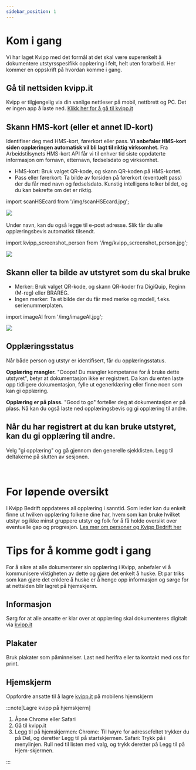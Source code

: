 ```yaml
---
sidebar_position: 1
---
```

# Kom i gang

Vi har laget Kvipp med det formål at det skal være superenkelt å dokumentere utstyrsspesifikk opplæring i felt, helt uten forarbeid. Her kommer en oppskrift på hvordan komme i gang.

## Gå til nettsiden kvipp.it
Kvipp er tilgjengelig via din vanlige nettleser på mobil, nettbrett og PC. Det er ingen app å laste ned. [Klikk her for å gå til kvipp.it](https://kvipp.it)

## Skann HMS-kort (eller et annet ID-kort)
Identifiser deg med HMS-kort, førerkort eller pass. **Vi anbefaler HMS-kort siden opplæringen automatisk vil bli lagt til riktig virksomhet.** Fra Arbeidstilsynets HMS-kort API får vi til enhver tid siste oppdaterte informasjon om fornavn, etternavn, fødselsdato og virksomhet.

+ HMS-kort: Bruk valget QR-kode, og skann QR-koden på HMS-kortet.
+ Pass eller førerkort: Ta bilde av forsiden på førerkort (eventuelt pass) der du får med navn og fødselsdato. Kunstig intelligens tolker bildet, og du kan bekrefte om det er riktig.

import scanHSEcard from '/img/scanHSEcard.jpg';

<img src={scanHSEcard} style={{width:200}} />

<br/>
<br/>
Under navn, kan du også legge til e-post adresse. Slik får du alle opplæringsbevis automatisk tilsendt.

import kvipp_screenshot_person from '/img/kvipp_screenshot_person.jpg';

<img src={kvipp_screenshot_person} style={{width:200}} />

<br/>

## Skann eller ta bilde av utstyret som du skal bruke
+ Merker: Bruk valget QR-kode, og skann QR-koder fra DigiQuip, Reginn (M-reg) eller BRAREG.
+ Ingen merker: Ta et bilde der du får med merke og modell, f.eks. serienummerplaten.

import imageAI from '/img/imageAI.jpg';

<img src={imageAI} style={{width:200}} />

## Opplæringsstatus
Når både person og utstyr er identifisert, får du opplæringsstatus.

**Opplæring mangler.** "Ooops! Du mangler kompetanse for å bruke dette utstyret", betyr at dokumentasjon ikke er registrert. Da kan du enten laste opp tidligere dokumentasjon, fylle ut egenerklæring eller finne noen som kan gi opplæring.

**Opplæring er på plass.** "Good to go" forteller deg at dokumentasjon er på plass. Nå kan du også laste ned opplæringsbevis og gi opplæring til andre.

## Når du har registrert at du kan bruke utstyret, kan du gi opplæring til andre.
Velg "gi opplæring" og gå gjennom den generelle sjekklisten. Legg til deltakerne på slutten av sesjonen.

<br/>

# For løpende oversikt 
I Kvipp Bedrift oppdateres all opplæring i sanntid. Som leder kan du enkelt finne ut hvilken opplæring folkene dine har, hvem som kan bruke hvilket utstyr og ikke minst gruppere utstyr og folk for å få holde oversikt over eventuelle gap og progresjon. [Les mer om personer og Kvipp Bedrift her](/docs/Kvipp/persons)
<br/>

# Tips for å komme godt i gang

For å sikre at alle dokumenterer sin opplæring i Kvipp, anbefaler vi å kommunisere viktigheten av dette og gjøre det enkelt å huske. Et par triks som kan gjøre det enklere å huske er å henge opp informasjon og sørge for at nettsiden blir lagret på hjemskjerm.

## Informasjon
Sørg for at alle ansatte er klar over at opplæring skal dokumenteres digitalt via [kvipp.it](https://kvipp.it)

## Plakater
Bruk plakater som påminnelser. Last ned herifra eller ta kontakt med oss for print.

<div className="elfsight-app-3bee04e9-6a3d-4095-8b12-161ea93d6953" data-elfsight-app-lazy style={{marginTop: "30px"}}></div>

## Hjemskjerm
Oppfordre ansatte til å lagre [kvipp.it](https://kvipp.it) på mobilens hjemskjerm

:::note[Lagre kvipp på hjemskjerm]
1.  Åpne Chrome eller Safari
2.  Gå til kvipp.it
3.  Legg til på hjemskjermen:
Chrome: Til høyre for adressefeltet trykker du på Del, og deretter Legg til på startskjermen.
Safari: Trykk på   i menylinjen. Rull ned til listen med valg, og trykk deretter på Legg til på Hjem-skjermen.

:::